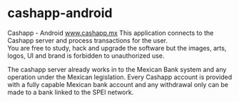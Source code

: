 # cashapp-android
Cashapp - Android
www.cashapp.mx
This application connects to the Cashapp server and process transactions for the user.  
You are free to study, hack and upgrade the software but the images, arts, logos, UI and brand is forbidden to unauthorized use.

The cashapp server already works in to the Mexican Bank system and any operation under the Mexican legislation. Every Cashapp account is provided with a fully capable Mexican bank account and any withdrawal only can be made to a bank linked to the SPEI network.

